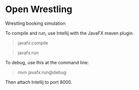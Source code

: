 # Open Wrestling
Wrestling booking simulation

To compile and run, use Intellij with the JavaFX maven plugin.

> javafx:compile

> javafx:run

To debug, use this at the command line:

> mvn javafx:run@debug

Then attach Intellij to port 8000.
